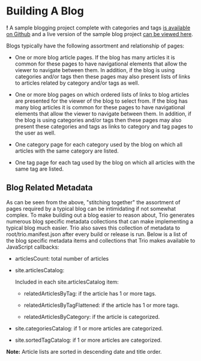 <!--
title: Building A Blog
template: learnhowto.html
appendToTarget: true
activeHeaderItem: 2
callback: showCurrentPageInHeader.js
-->

# Building A Blog 

__!__ A sample blogging project complete with categories and tags <a target="_blank" href="https://github.com/4awpawz/trio-blog-example">is available on Github</a> and a live version of the sample blog project <a target="_blank" href="https://4awpawz.github.io/trio-blog-example-pages/">can be viewed here</a>.

Blogs typically have the following assortment and relationship of pages:

* One or more blog article pages. If the blog has many articles it is common for these pages to have navigational elements that allow the viewer to navigate between them. In addition, if the blog is using categories and/or tags then these pages may also present lists of links to articles related by category and/or tags as well. 

* One or more blog pages on which ordered lists of links to blog articles are presented for the viewer of the blog to select from. If the blog has many blog articles it is common for these pages to have navigational elements that allow the viewer to navigate between them. In addition, if the blog is using categories and/or tags then these pages may also present these categories and tags as links to category and tag pages to the user as well.

* One category page for each category used by the blog on which all articles with the same category are listed.

* One tag page for each tag used by the blog on which all articles with the same tag are listed.

## Blog Related Metadata
As can be seen from the above, "stitching together" the assortment of pages required by a typical blog can be intimidating if not somewhat complex. To make building out a blog easier to reason about, Trio generates numerous blog specific metadata collections that can make implementing a typical blog much easier. Trio also saves this collection of metadata to root/trio.manifest.json after every build or release is run. Below is a list of the blog specific metadata items and collections that Trio makes available to JavaScript callbacks:

* articlesCount: total number of articles

* site.articlesCatalog:

    Included in each site.articlesCatalog item:

    * relatedArticlesByTag: if the article has 1 or more tags.

    * relatedArticlesByTagFlattened: if the article has 1 or more tags.

    * relatedArticlesByCategory: if the article is categorized.

* site.categoriesCatalog: if 1 or more articles are categorized.

* site.sortedTagCatalog: if 1 or more articles are categorized.

**Note:** Article lists are sorted in descending date and title order.
